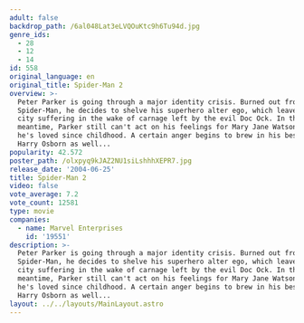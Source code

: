 ```yaml
---
adult: false
backdrop_path: /6al048Lat3eLVQOuKtc9h6Tu94d.jpg
genre_ids:
  - 28
  - 12
  - 14
id: 558
original_language: en
original_title: Spider-Man 2
overview: >-
  Peter Parker is going through a major identity crisis. Burned out from being
  Spider-Man, he decides to shelve his superhero alter ego, which leaves the
  city suffering in the wake of carnage left by the evil Doc Ock. In the
  meantime, Parker still can't act on his feelings for Mary Jane Watson, a girl
  he's loved since childhood. A certain anger begins to brew in his best friend
  Harry Osborn as well...
popularity: 42.572
poster_path: /olxpyq9kJAZ2NU1siLshhhXEPR7.jpg
release_date: '2004-06-25'
title: Spider-Man 2
video: false
vote_average: 7.2
vote_count: 12581
type: movie
companies:
  - name: Marvel Enterprises
    id: '19551'
description: >-
  Peter Parker is going through a major identity crisis. Burned out from being
  Spider-Man, he decides to shelve his superhero alter ego, which leaves the
  city suffering in the wake of carnage left by the evil Doc Ock. In the
  meantime, Parker still can't act on his feelings for Mary Jane Watson, a girl
  he's loved since childhood. A certain anger begins to brew in his best friend
  Harry Osborn as well...
layout: ../../layouts/MainLayout.astro
---
```



